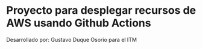 # Proyecto para desplegar recursos de AWS usando Github Actions

Desarrollado por: Gustavo Duque Osorio para el ITM
